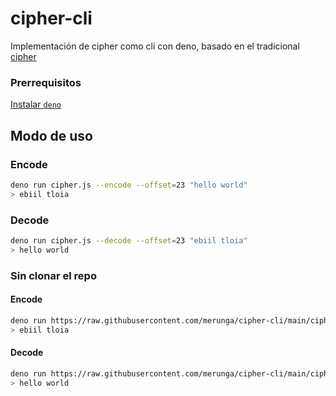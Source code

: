 # cipher-cli

Implementación de cipher como cli con deno, basado en el tradicional
[cipher](https://github.com/Laboratoria/bootcamp/tree/main/projects/01-cipher)

### Prerrequisitos

[Instalar `deno`](https://deno.land/#installation)

## Modo de uso

### Encode

```sh
deno run cipher.js --encode --offset=23 "hello world"
> ebiil tloia
```

### Decode

```sh
deno run cipher.js --decode --offset=23 "ebiil tloia"
> hello world
```

### Sin clonar el repo

#### Encode

```sh
deno run https://raw.githubusercontent.com/merunga/cipher-cli/main/cipher.js --encode --offset=23 "hello world"
> ebiil tloia
```

#### Decode

```sh
deno run https://raw.githubusercontent.com/merunga/cipher-cli/main/cipher.js --decode --offset=23 "ebiil tloia"
> hello world
```
